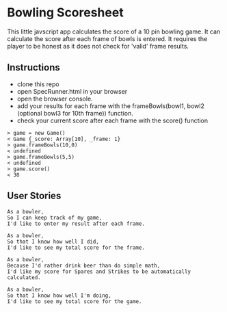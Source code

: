 # Bowling Scoresheet

This little javscript app calculates the score of a 10 pin bowling game.  It can calculate the score after each frame of bowls is entered.  It requires the player to be honest as it does not check for 'valid' frame results.

## Instructions
* clone this repo
* open SpecRunner.html in your browser
* open the browser console.
* add your results for each frame with the frameBowls(bowl1, bowl2 (optional bowl3 for 10th frame)) function.
* check your current score after each frame with the score() function

```
> game = new Game()
< Game {_score: Array[10], _frame: 1}
> game.frameBowls(10,0)
< undefined
> game.frameBowls(5,5)
< undefined
> game.score()
< 30
```

## User Stories
```
As a bowler,
So I can keep track of my game,
I'd like to enter my result after each frame.

As a bowler,
So that I know how well I did,
I'd like to see my total score for the frame.

As a bowler,
Because I'd rather drink beer than do simple math,
I'd like my score for Spares and Strikes to be automatically calculated.

As a bowler,
So that I know how well I'm doing,
I'd like to see my total score for the game.

```
